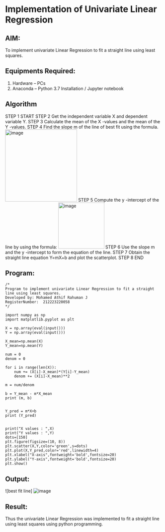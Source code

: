 # Implementation of Univariate Linear Regression
## AIM:
To implement univariate Linear Regression to fit a straight line using least squares.

## Equipments Required:
1. Hardware – PCs
2. Anaconda – Python 3.7 Installation / Jupyter notebook

## Algorithm
STEP 1 START
STEP 2 Get the independent variable X and dependent variable Y.
STEP 3 Calculate the mean of the X -values and the mean of the Y -values.
STEP 4 Find the slope m of the line of best fit using the formula. 
<img width="231" alt="image" src="https://user-images.githubusercontent.com/93026020/192078527-b3b5ee3e-992f-46c4-865b-3b7ce4ac54ad.png">
STEP 5 Compute the y -intercept of the line by using the formula:
<img width="148" alt="image" src="https://user-images.githubusercontent.com/93026020/192078545-79d70b90-7e9d-4b85-9f8b-9d7548a4c5a4.png">
STEP 6 Use the slope m and the y -intercept to form the equation of the line.
STEP 7 Obtain the straight line equation Y=mX+b and plot the scatterplot.
STEP 8 END
## Program:
```
/*
Program to implement univariate Linear Regression to fit a straight line using least squares.
Developed by: Mohamed Athif Rahuman J
RegisterNumber:  212223220058
*/
```
```
import numpy as np
import matplotlib.pyplot as plt

X = np.array(eval(input()))
Y = np.array(eval(input()))

X_mean=np.mean(X)
Y_mean=np.mean(Y)

num = 0
denom = 0

for i in range(len(X)):
    num += (X[i]-X_mean)*(Y[i]-Y_mean)
    denom += (X[i]-X_mean)**2

m = num/denom

b = Y_mean - m*X_mean
print (m, b)


Y_pred = m*X+b
print (Y_pred)


print("X values : ",X)
print("Y values : ",Y)
dots=[150]
plt.figure(figsize=(10, 8))
plt.scatter(X,Y,color='green',s=dots)
plt.plot(X,Y_pred,color='red',linewidth=4)
plt.xlabel("X-axis",fontweight='bold',fontsize=20)
plt.ylabel("Y-axis",fontweight='bold',fontsize=20)
plt.show()
```

## Output:
![best fit line]
![image](https://github.com/Wkrish28/Find-the-best-fit-line-using-Least-Squares-Method/assets/144295230/9c2ab1bd-37d3-4ea1-b2f5-6cc2c1fbf9f7)

## Result:
Thus the univariate Linear Regression was implemented to fit a straight line using least squares using python programming.
